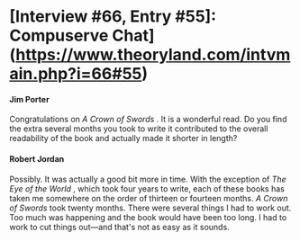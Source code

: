 # [Interview #66, Entry #55]: Compuserve Chat](https://www.theoryland.com/intvmain.php?i=66#55)

#### Jim Porter

Congratulations on
*A Crown of Swords*
. It is a wonderful read. Do you find the extra several months you took to write it contributed to the overall readability of the book and actually made it shorter in
length?

#### Robert Jordan

Possibly. It was actually a good bit more in time. With the exception of
*The Eye of the World*
, which took four years to write, each of these books has taken me somewhere on the order of thirteen or fourteen months.
*A Crown of Swords*
took twenty months. There were several things I had to work out. Too much was happening and the book would have been too long. I had to work to cut things out—and that's not as easy as it sounds.

